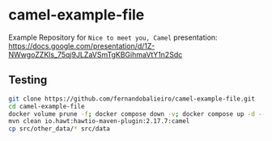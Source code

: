 # camel-example-file

Example Repository for `Nice to meet you, Camel` presentation:
https://docs.google.com/presentation/d/1Z-NWwgoZZKls_75qj9JLZaVSmTgKBGihmaVtY1n2Sdc

## Testing
```bash
git clone https://github.com/fernandobalieiro/camel-example-file.git
cd camel-example-file
docker volume prune -f; docker compose down -v; docker compose up -d --remove-orphans
mvn clean io.hawt:hawtio-maven-plugin:2.17.7:camel
cp src/other_data/* src/data
```
